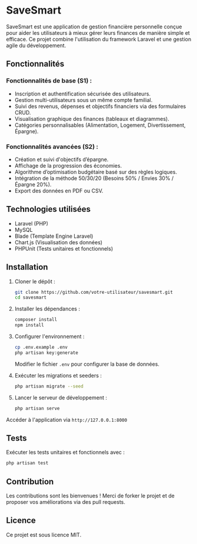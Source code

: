 # SaveSmart

SaveSmart est une application de gestion financière personnelle conçue pour aider les utilisateurs à mieux gérer leurs finances de manière simple et efficace. Ce projet combine l'utilisation du framework Laravel et une gestion agile du développement.

## Fonctionnalités

### Fonctionnalités de base (S1) :
- Inscription et authentification sécurisée des utilisateurs.
- Gestion multi-utilisateurs sous un même compte familial.
- Suivi des revenus, dépenses et objectifs financiers via des formulaires CRUD.
- Visualisation graphique des finances (tableaux et diagrammes).
- Catégories personnalisables (Alimentation, Logement, Divertissement, Épargne).

### Fonctionnalités avancées (S2) :
- Création et suivi d'objectifs d’épargne.
- Affichage de la progression des économies.
- Algorithme d’optimisation budgétaire basé sur des règles logiques.
- Intégration de la méthode 50/30/20 (Besoins 50% / Envies 30% / Épargne 20%).
- Export des données en PDF ou CSV.

## Technologies utilisées
- Laravel (PHP)
- MySQL
- Blade (Template Engine Laravel)
- Chart.js (Visualisation des données)
- PHPUnit (Tests unitaires et fonctionnels)

## Installation

1. Cloner le dépôt :
   ```bash
   git clone https://github.com/votre-utilisateur/savesmart.git
   cd savesmart
   ```

2. Installer les dépendances :
   ```bash
   composer install
   npm install
   ```

3. Configurer l'environnement :
   ```bash
   cp .env.example .env
   php artisan key:generate
   ```
   Modifier le fichier `.env` pour configurer la base de données.

4. Exécuter les migrations et seeders :
   ```bash
   php artisan migrate --seed
   ```

5. Lancer le serveur de développement :
   ```bash
   php artisan serve
   ```

Accéder à l'application via `http://127.0.0.1:8000`

## Tests

Exécuter les tests unitaires et fonctionnels avec :
```bash
php artisan test
```

## Contribution
Les contributions sont les bienvenues ! Merci de forker le projet et de proposer vos améliorations via des pull requests.

## Licence
Ce projet est sous licence MIT.

